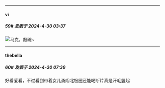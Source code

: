 ﻿
*****

####  vi  
##### 59#       发表于 2024-4-30 03:37

<img src="https://static.saraba1st.com/image/smiley/face2017/072.png" referrerpolicy="no-referrer">马克，敲碗~


*****

####  thebella  
##### 60#       发表于 2024-4-30 07:39

好看爱看，不过看到带着女儿勇闯北极圈还能喝断片真是汗毛竖起

